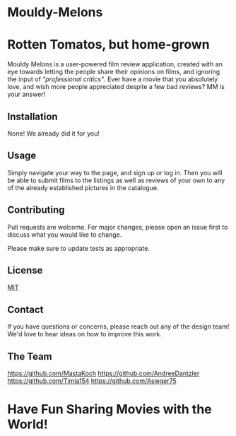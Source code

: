 # Mouldy-Melons
# Rotten Tomatos, but home-grown

Mouldy Melons is a user-powered film review application, created with an eye towards letting the people share their opinions on films, and ignoring the input of *"professional critics"*.
Ever have a movie that you absolutely love, and wish more people appreciated despite a few bad reviews? MM is your answer!


## Installation

None! We already did it for you!

## Usage

Simply navigate your way to the page, and sign up or log in. Then you will be able to submit films to the listings as well as reviews of your own to any of the already established pictures in the catalogue.

## Contributing
Pull requests are welcome. For major changes, please open an issue first to discuss what you would like to change.

Please make sure to update tests as appropriate.

## License
[MIT](https://choosealicense.com/licenses/mit/)

## Contact
If you have questions or concerns, please reach out any of the design team! We'd love to hear ideas on how to improve this work.

## The Team
https://github.com/MastaKoch
https://github.com/AndreeDantzler
https://github.com/Timia154
https://github.com/Asieger75


# Have Fun Sharing Movies with the World!